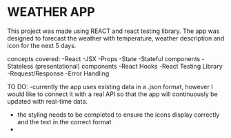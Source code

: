 # WEATHER APP

This project was made using REACT and react testing library. The app was designed to forecast the weather with temperature, weather description and icon for the next 5 days. 

concepts covered:
-React
-JSX
-Props
-State
-Stateful components
-Stateless (presentational) components
-React Hooks
-React Testing Library
-Request/Response
-Error Handling

TO DO:
-currently the app uses existing data in a .json format, however I would like to connect it with a real API so that the app will continuously be updated with real-time data.
- the styling needs to be completed to ensure the icons display correctly and the text in the correct format
- 
